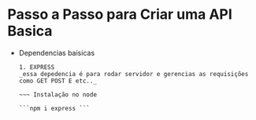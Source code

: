 # Passo a Passo para Criar uma API Basica

* Dependencias baisicas

      1. EXPRESS 
      _essa depedencia é para rodar servidor e gerencias as requisições como GET POST E etc.._

      ~~~ Instalação no node

      ```npm i express ```



